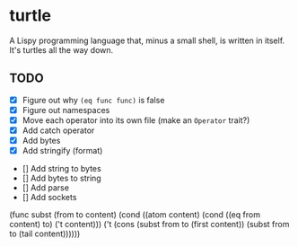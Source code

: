 # turtle
A Lispy programming language that, minus a small shell, is written in itself. It's turtles all the way down. 

## TODO
- [x] Figure out why `(eq func func)` is false
- [x] Figure out namespaces
- [x] Move each operator into its own file (make an `Operator` trait?)
- [x] Add catch operator
- [x] Add bytes
- [x] Add stringify (format)
- [] Add string to bytes
- [] Add bytes to string
- [] Add parse
- [] Add sockets

(func subst (from to content)
  (cond ((atom content)
         (cond ((eq from content) to)
               ('t content)))
        ('t (cons (subst from to (first content))
                  (subst from to (tail content))))))